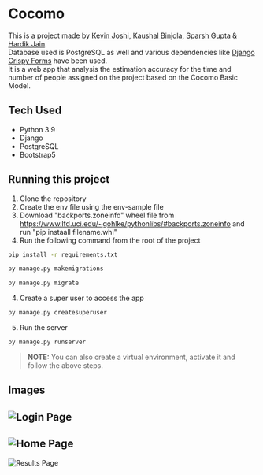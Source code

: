 # Cocomo

This is a project made by [Kevin Joshi](https://github.com/KevinJ-hub), [Kaushal Binjola](https://github.com/KaushalBinjola), [Sparsh Gupta](https://github.com/Sparsh1101) & [Hardik Jain](https://github.com/hardikjain1708).  
Database used is PostgreSQL as well and various dependencies like [Django Crispy Forms](https://django-crispy-forms.readthedocs.io/en/latest/) have been used.  
It is a web app that analysis the estimation accuracy for the time and number of people assigned on the project based on the Cocomo Basic Model.  

## Tech Used

- Python 3.9
- Django
- PostgreSQL
- Bootstrap5

## Running this project  

1. Clone the repository
2. Create the env file using the env-sample file
3. Download "backports.zoneinfo" wheel file from https://www.lfd.uci.edu/~gohlke/pythonlibs/#backports.zoneinfo and run "pip instaall filename.whl"
4. Run the following command from the root of the project

```bash
pip install -r requirements.txt
```

```bash
py manage.py makemigrations
```

```bash
py manage.py migrate
```

4. Create a super user to access the app

```bash
py manage.py createsuperuser
```

5. Run the server

```bash
py manage.py runserver
```

> **NOTE:** You can also create a virtual environment, activate it and follow the above steps.

## Images

![Login Page](screenshots/ss3.png)
---

![Home Page](screenshots/ss1.png)
---

![Results Page](screenshots/ss2.png)
